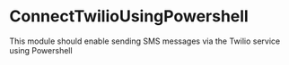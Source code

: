 # ConnectTwilioUsingPowershell
This module should enable sending SMS messages via the Twilio service using Powershell